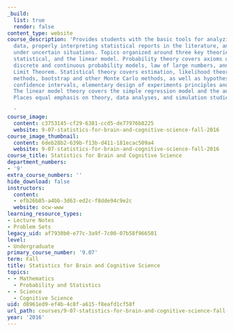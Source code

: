 ```yaml
---
_build:
  list: true
  render: false
content_type: website
course_description: 'Provides students with the basic tools for analyzing experimental
  data, properly interpreting statistical reports in the literature, and reasoning
  under uncertain situations. Topics organized around three key theories: Probability,
  statistical, and the linear model. Probability theory covers axioms of probability,
  discrete and continuous probability models, law of large numbers, and the Central
  Limit Theorem. Statistical theory covers estimation, likelihood theory, Bayesian
  methods, bootstrap and other Monte Carlo methods, as well as hypothesis testing,
  confidence intervals, elementary design of experiments principles and goodness-of-fit.
  The linear model theory covers the simple regression model and the analysis of variance.
  Places equal emphasis on theory, data analyses, and simulation studies.

  '
course_image:
  content: c3753145-cf29-6381-ccd5-de77976b8225
  website: 9-07-statistics-for-brain-and-cognitive-science-fall-2016
course_image_thumbnail:
  content: 6deb28b2-639b-f13b-d411-181ecac509a4
  website: 9-07-statistics-for-brain-and-cognitive-science-fall-2016
course_title: Statistics for Brain and Cognitive Science
department_numbers:
- '9'
extra_course_numbers: ''
hide_download: false
instructors:
  content:
  - efb26b85-a4bb-3d63-ed2c-f8dde94c9e2c
  website: ocw-www
learning_resource_types:
- Lecture Notes
- Problem Sets
legacy_uid: af7930b0-e77c-3a9f-7c00-07b58f966501
level:
- Undergraduate
primary_course_number: '9.07'
term: Fall
title: Statistics for Brain and Cognitive Science
topics:
- - Mathematics
  - Probability and Statistics
- - Science
  - Cognitive Science
uid: d8961ed9-ef4b-4c8f-a615-f8eafd1cf58f
url_path: courses/9-07-statistics-for-brain-and-cognitive-science-fall-2016
year: '2016'
---
```

